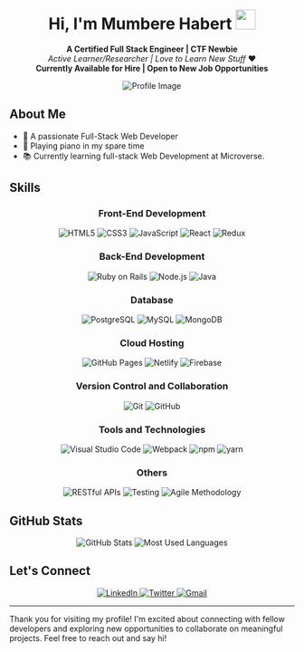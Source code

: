 <h1 align="center">Hi, I'm Mumbere Habert <img src="https://media.giphy.com/media/hvRJCLFzcasrR4ia7z/giphy.gif" width="35"></h1>

<p align="center">
  <b>A Certified Full Stack Engineer | CTF Newbie</b>
  <br>
  <i>Active Learner/Researcher | Love to Learn New Stuff</i> ❤️
  <br>
   <b>Currently Available for Hire | Open to New Job Opportunities</b>
</p>
 

<p align="center">
  <img src="https://user-images.githubusercontent.com/73097560/115834477-dbab4500-a447-11eb-908a-139a6edaec5c.gif" alt="Profile Image">
</p>

## About Me

- 🚀 A passionate Full-Stack Web Developer
- 🎹 Playing piano in my spare time
- 📚 Currently learning full-stack Web Development at Microverse.

## Skills

<div align="center">
  <h3>Front-End Development</h3>
  <img src="https://img.shields.io/badge/HTML5%20-%23E34F26.svg?style=for-the-badge&logo=html5&logoColor=white" alt="HTML5">
  <img src="https://img.shields.io/badge/CSS%20-%231572B6.svg?style=for-the-badge&logo=css3&logoColor=white" alt="CSS3">
  <img src="https://img.shields.io/badge/JavaScript%20-%23F7DF1E.svg?style=for-the-badge&logo=javascript&logoColor=black" alt="JavaScript">
  <img src="https://img.shields.io/badge/React%20-%2361DAFB.svg?style=for-the-badge&logo=react&logoColor=black" alt="React">
  <img src="https://img.shields.io/badge/Redux%20-%23764ABC.svg?style=for-the-badge&logo=redux&logoColor=white" alt="Redux">

  <h3>Back-End Development</h3>
  <img src="https://img.shields.io/badge/Ruby%20on%20Rails-%23CC0000.svg?style=for-the-badge&logo=ruby-on-rails&logoColor=white" alt="Ruby on Rails">
  <img src="https://img.shields.io/badge/Node.js%20-%23339933.svg?style=for-the-badge&logo=node.js&logoColor=white" alt="Node.js">
  <img src="https://img.shields.io/badge/Java-%23FF0000.svg?style=for-the-badge&logo=java&logoColor=white" alt="Java">

  <h3>Database</h3>
  <img src="https://img.shields.io/badge/PostgreSQL-%23316192.svg?style=for-the-badge&logo=postgresql&logoColor=white" alt="PostgreSQL">
  <img src="https://img.shields.io/badge/MySQL-%2300758F.svg?style=for-the-badge&logo=mysql&logoColor=white" alt="MySQL">
  <img src="https://img.shields.io/badge/MongoDB-%2347A248.svg?style=for-the-badge&logo=mongodb&logoColor=white" alt="MongoDB">

  <h3>Cloud Hosting</h3>
  <img src="https://img.shields.io/badge/GitHub%20Pages-%23327FC7.svg?style=for-the-badge&logo=github&logoColor=white" alt="GitHub Pages">
  <img src="https://img.shields.io/badge/Netlify-%23000000.svg?style=for-the-badge&logo=netlify&logoColor=white" alt="Netlify">
  <img src="https://img.shields.io/badge/Firebase-%23FFCA28.svg?style=for-the-badge&logo=firebase&logoColor=black" alt="Firebase">

  <h3>Version Control and Collaboration</h3>
  <img src="https://img.shields.io/badge/git-%23F05033.svg?style=for-the-badge&logo=git&logoColor=white" alt="Git">
  <img src="https://img.shields.io/badge/github-%23121011.svg?style=for-the-badge&logo=github&logoColor=white" alt="GitHub">

  <h3>Tools and Technologies</h3>
  <img src="https://img.shields.io/badge/Visual%20Studio%20Code-0078d7.svg?style=for-the-badge&logo=visual-studio-code&logoColor=white" alt="Visual Studio Code">
  <img src="https://img.shields.io/badge/Webpack-%238DD6F9.svg?style=for-the-badge&logo=webpack&logoColor=black" alt="Webpack">
  <img src="https://img.shields.io/badge/npm-%23CB3837.svg?style=for-the-badge&logo=npm&logoColor=white" alt="npm">
  <img src="https://img.shields.io/badge/yarn-%232187B6.svg?style=for-the-badge&logo=yarn&logoColor=white" alt="yarn">

  <h3>Others</h3>
  <img src="https://img.shields.io/badge/RESTful%20APIs-%2300BFFF.svg?style=for-the-badge&logo=api&logoColor=white" alt="RESTful APIs">
  <img src="https://img.shields.io/badge/Testing-%23EA4335.svg?style=for-the-badge&logo=testing&logoColor=white" alt="Testing">
  <img src="https://img.shields.io/badge/Agile%20Methodology-%2300547B.svg?style=for-the-badge&logo=agile&logoColor=white" alt="Agile Methodology">
</div>

## GitHub Stats

<div align="center">
  <img src="https://github-readme-stats.vercel.app/api?username=mumbereh&include_all_commits=true&count_private=true&show_icons=true&line_height=20&title_color=7A7ADB&icon_color=2234AE&text_color=D3D3D3&bg_color=0,000000,130F40" alt="GitHub Stats">
  <img src="https://github-readme-stats.vercel.app/api/top-langs?username=mumbereh&show_icons=true&locale=en&layout=compact&line_height=20&title_color=7A7ADB&icon_color=2234AE&text_color=D3D3D3&bg_color=0,000000,130F40" alt="Most Used Languages">
</div>

## Let's Connect

<div align="center">
  <a href="https://www.linkedin.com/in/mumbere-habert-33898a255" target="_blank">
    <img src="https://img.shields.io/badge/LinkedIn-%2300acee.svg?color=405DE6&style=for-the-badge&logo=linkedin&logoColor=white" alt="LinkedIn">
  </a>
  <a href="https://twitter.com/mumberehabert1" target="_blank">
    <img src="https://img.shields.io/badge/Twitter-%2300acee.svg?color=1DA1F2&style=for-the-badge&logo=twitter&logoColor=white" alt="Twitter">
  </a>
  <a href="mailto:siirasonh@gmail.com" target="_blank">
    <img src="https://img.shields.io/badge/Gmail-%23EA4335.svg?style=for-the-badge&logo=gmail&logoColor=white" alt="Gmail">
  </a>
</div>

---

Thank you for visiting my profile! I'm excited about connecting with fellow developers and exploring new opportunities to collaborate on meaningful projects. Feel free to reach out and say hi!

